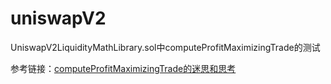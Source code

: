 # uniswapV2  

UniswapV2LiquidityMathLibrary.sol中computeProfitMaximizingTrade的测试

参考链接：[computeProfitMaximizingTrade的迷思和思考](https://blog.csdn.net/qq_45764109/article/details/149351498?spm=1001.2014.3001.5501)
